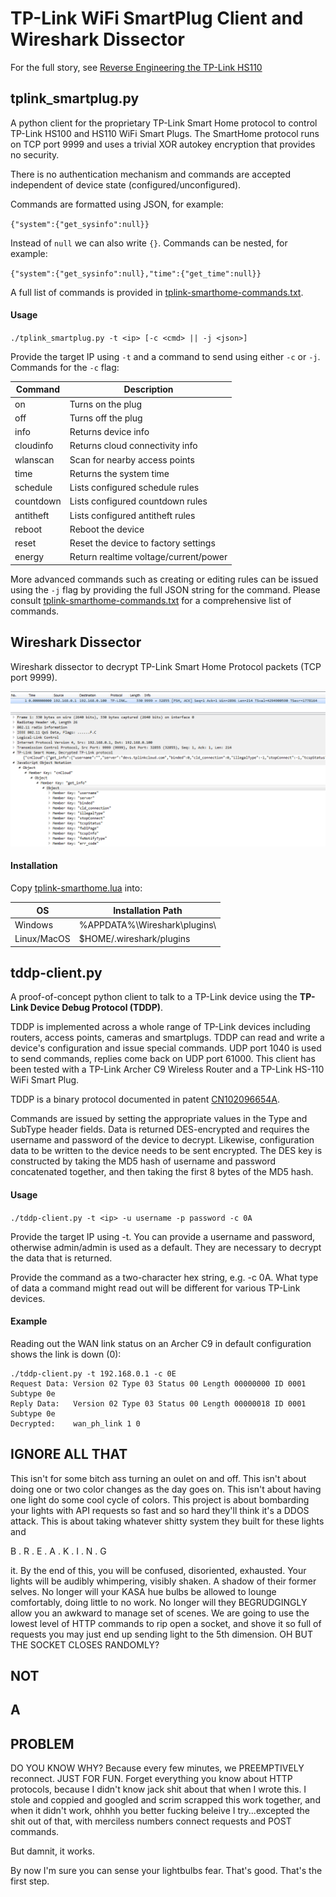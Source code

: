 # TP-Link WiFi SmartPlug Client and Wireshark Dissector

For the full story, see [Reverse Engineering the TP-Link HS110](https://www.softscheck.com/en/reverse-engineering-tp-link-hs110/)

## tplink_smartplug.py ##

A python client for the proprietary TP-Link Smart Home protocol to control TP-Link HS100 and HS110 WiFi Smart Plugs.
The SmartHome protocol runs on TCP port 9999 and uses a trivial XOR autokey encryption that provides no security. 

There is no authentication mechanism and commands are accepted independent of device state (configured/unconfigured).


Commands are formatted using JSON, for example:

  `{"system":{"get_sysinfo":null}}`

Instead of `null` we can also write `{}`. Commands can be nested, for example:

  `{"system":{"get_sysinfo":null},"time":{"get_time":null}}`

A full list of commands is provided in [tplink-smarthome-commands.txt](tplink-smarthome-commands.txt).


#### Usage ####

   `./tplink_smartplug.py -t <ip> [-c <cmd> || -j <json>]`

Provide the target IP using `-t` and a command to send using either `-c` or `-j`. Commands for the `-c` flag:

| Command   | Description                          |
|-----------|--------------------------------------|
| on        | Turns on the plug                    |
| off       | Turns off the plug                   |
| info      | Returns device info                  |
| cloudinfo | Returns cloud connectivity info      |
| wlanscan  | Scan for nearby access points        |
| time      | Returns the system time              |
| schedule  | Lists configured schedule rules      |
| countdown | Lists configured countdown rules     |
| antitheft | Lists configured antitheft rules     |
| reboot    | Reboot the device                    |
| reset     | Reset the device to factory settings |
| energy    | Return realtime voltage/current/power|

More advanced commands such as creating or editing rules can be issued using the `-j` flag by providing the full JSON string for the command. Please consult [tplink-smarthome-commands.txt](tplink-smarthome-commands.txt) for a comprehensive list of commands.

## Wireshark Dissector ##

Wireshark dissector to decrypt TP-Link Smart Home Protocol packets (TCP port 9999).

![ScreenShot](wireshark-dissector.png)

#### Installation ####

Copy [tplink-smarthome.lua](tplink-smarthome.lua) into:

| OS          | Installation Path            |
|-------------|------------------------------|
| Windows     | %APPDATA%\Wireshark\plugins\ |
| Linux/MacOS | $HOME/.wireshark/plugins     |

## tddp-client.py ##

A proof-of-concept python client to talk to a TP-Link device using the **TP-Link Device Debug Protocol (TDDP)**.

TDDP is implemented across a whole range of TP-Link devices including routers, access points, cameras and smartplugs.
TDDP can read and write a device's configuration and issue special commands. UDP port 1040 is used to send commands, replies come back on UDP port 61000. This client has been tested with a TP-Link Archer C9 Wireless Router and a TP-Link HS-110 WiFi Smart Plug.

TDDP is a binary protocol documented in patent [CN102096654A](https://www.google.com/patents/CN102096654A?cl=en).

Commands are issued by setting the appropriate values in the Type and SubType header fields.
Data is returned DES-encrypted and requires the username and password of the device to decrypt. Likewise, configuration data to be written to the device needs to be sent encrypted. The DES key is constructed by taking the MD5 hash of username and password concatenated together, and then taking the first 8 bytes of the MD5 hash.

#### Usage ####

   `./tddp-client.py -t <ip> -u username -p password -c 0A`

Provide the target IP using -t. You can provide a username and password, otherwise admin/admin is used as a default. They are necessary to decrypt the data that is returned.

Provide the command as a two-character hex string, e.g. -c 0A. What type of data a command might read out will be different for various TP-Link devices.

#### Example ####
Reading out the WAN link status on an Archer C9 in default configuration shows the link is down (0):
   ```
   ./tddp-client.py -t 192.168.0.1 -c 0E
   Request Data: Version 02 Type 03 Status 00 Length 00000000 ID 0001 Subtype 0e
   Reply Data:   Version 02 Type 03 Status 00 Length 00000018 ID 0001 Subtype 0e
   Decrypted:    wan_ph_link 1 0
   ```
## IGNORE ALL THAT ##
This isn't for some bitch ass turning an oulet on and off.  This isn't about
doing one or two color changes as the day goes on.  This isn't about 
having one light do some cool cycle of colors.  This project is about bombarding 
your lights with API requests so fast and so hard they'll think it's a DDOS attack.
This is about taking whatever shitty system they built for these lights and

B . R . E . A . K . I . N . G 

it.  By the end of this, you will be confused, disoriented, exhausted. Your lights 
will be audibly whimpering, visibly shaken.  A shadow of their former selves.  No longer
will your KASA hue bulbs be allowed to lounge comfortably, doing little to no work.
No longer will they BEGRUDGINGLY allow you an awkward to manage set of scenes.  We are going
to use the lowest level of HTTP commands to rip open a socket, and shove it so full of requests
you may just end up sending light to the 5th dimension.  OH BUT THE SOCKET CLOSES RANDOMLY?

## NOT
## A
## PROBLEM  

DO YOU KNOW WHY? Because every few minutes, we PREEMPTIVELY reconnect.
JUST FOR FUN.  Forget everything you know about HTTP protocols, because
I didn't know jack shit about that when I wrote this.  I stole and coppied
and googled and scrim scrapped this work together, and when it didn't work, 
ohhhh you better fucking beleive I try...excepted the shit out of that, with merciless numbers
connect requests and POST commands.  

But damnit, it works.  

By now I'm sure you can sense your lightbulbs fear.  That's good.  That's the first step.

